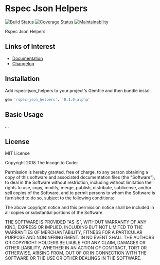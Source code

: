 # Rspec Json Helpers

[![Build Status](https://travis-ci.org/theincognitocoder/rspec-json_helpers.svg?branch=master)](https://travis-ci.org/theincognitocoder/rspec-json_helpers)
[![Coverage Status](https://coveralls.io/repos/github/theincognitocoder/rspec-json_helpers/badge.svg?branch=master)](https://coveralls.io/github/theincognitocoder/rspec-json_helpers?branch=master)
[![Maintainability](https://api.codeclimate.com/v1/badges/f9ac56f41cd6333d98ee/maintainability)](https://codeclimate.com/github/theincognitocoder/rspec-json_helpers/maintainability)

Rspec Json Helpers

## Links of Interest

* [Documentation](https://www.rubydoc.info/github/theincognitocoder/rspec-json_helpers/master)
* [Changelog](https://github.com/theincognitocoder/rspec-json_helpers/blob/master/CHANGELOG.md)

## Installation

Add rspec-json_helpers to your project's Gemfile and then bundle install.

```ruby
gem 'rspec-json_helpers', '0.1.0-alpha'
```

## Basic Usage

...

## License

MIT License

Copyright 2018 The Incognito Coder

Permission is hereby granted, free of charge, to any person obtaining a copy
of this software and associated documentation files (the "Software"), to deal
in the Software without restriction, including without limitation the rights
to use, copy, modify, merge, publish, distribute, sublicense, and/or sell
copies of the Software, and to permit persons to whom the Software is furnished
to do so, subject to the following conditions:

The above copyright notice and this permission notice shall be included in
all copies or substantial portions of the Software.

THE SOFTWARE IS PROVIDED "AS IS", WITHOUT WARRANTY OF ANY KIND, EXPRESS OR
IMPLIED, INCLUDING BUT NOT LIMITED TO THE WARRANTIES OF MERCHANTABILITY,
FITNESS FOR A PARTICULAR PURPOSE AND NONINFRINGEMENT. IN NO EVENT SHALL THE
AUTHORS OR COPYRIGHT HOLDERS BE LIABLE FOR ANY CLAIM, DAMAGES OR OTHER
LIABILITY, WHETHER IN AN ACTION OF CONTRACT, TORT OR OTHERWISE, ARISING FROM,
OUT OF OR IN CONNECTION WITH THE SOFTWARE OR THE USE OR OTHER DEALINGS IN THE
SOFTWARE.
